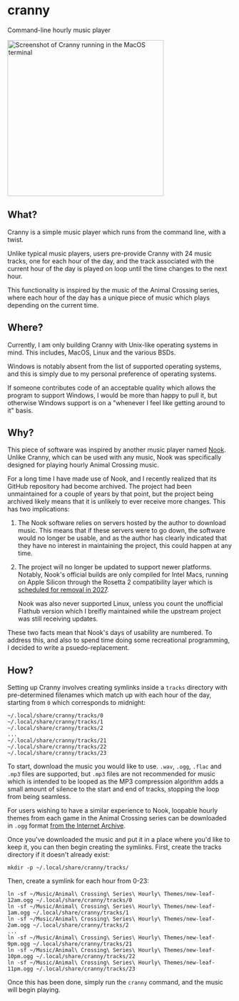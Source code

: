 # cranny

Command-line hourly music player

<img width="350" alt="Screenshot of Cranny running in the MacOS terminal" src="https://github.com/user-attachments/assets/4e288c26-33b4-4a3c-ae07-46a075a89b41" />

## What?

Cranny is a simple music player which runs from the command line, with a twist.

Unlike typical music players, users pre-provide Cranny with 24 music tracks, one for each hour of the day, and the track associated with the current hour of the day is played on loop until the time changes to the next hour.

This functionality is inspired by the music of the Animal Crossing series, where each hour of the day has a unique piece of music which plays depending on the current time.

## Where?

Currently, I am only building Cranny with Unix-like operating systems in mind. This includes, MacOS, Linux and the various BSDs.

Windows is notably absent from the list of supported operating systems, and this is simply due to my personal preference of operating systems.

If someone contributes code of an acceptable quality which allows the program to support Windows, I would be more than happy to pull it, but otherwise Windows support is on a "whenever I feel like getting around to it" basis.

## Why?

This piece of software was inspired by another music player named [Nook](https://github.com/mn6/nook-desktop). Unlike Cranny, which can be used with any music, Nook was specifically designed for playing hourly Animal Crossing music.

For a long time I have made use of Nook, and I recently realized that its GitHub repository had become archived. The project had been unmaintained for a couple of years by that point, but the project being archived likely means that it is unlikely to ever receive more changes. This has two implications:

1. The Nook software relies on servers hosted by the author to download music. This means that if these servers were to go down, the software would no longer be usable, and as the author has clearly indicated that they have no interest in maintaining the project, this could happen at any time.
2. The project will no longer be updated to support newer platforms. Notably, Nook's official builds are only compiled for Intel Macs, running on Apple Silicon through the Rosetta 2 compatibility layer which is [scheduled for removal in 2027](https://www.macrumors.com/2025/06/10/apple-to-phase-out-rosetta-2/).

   Nook was also never supported Linux, unless you count the unofficial Flathub version which I breifly maintained while the upstream project was still receiving updates.

These two facts mean that Nook's days of usability are numbered. To address this, and also to spend time doing some recreational programming, I decided to write a psuedo-replacement.

## How?

Setting up Cranny involves creating symlinks inside a `tracks` directory with pre-determined filenames which match up with each hour of the day, starting from `0` which corresponds to midnight:

```
~/.local/share/cranny/tracks/0
~/.local/share/cranny/tracks/1
~/.local/share/cranny/tracks/2
...
~/.local/share/cranny/tracks/21
~/.local/share/cranny/tracks/22
~/.local/share/cranny/tracks/23
```

To start, download the music you would like to use. `.wav`, `.ogg`, `.flac` and `.mp3` files are supported, but `.mp3` files are not recommended for music which is intended to be looped as the MP3 compression algorithm adds a small amount of silence to the start and end of tracks, stopping the loop from being seamless.

For users wishing to have a similar experience to Nook, loopable hourly themes from each game in the Animal Crossing series can be downloaded in `.ogg` format [from the Internet Archive](https://archive.org/details/animal-crossing-series-hourly-themes).

Once you've downloaded the music and put it in a place where you'd like to keep it, you can then begin creating the symlinks. First, create the tracks directory if it doesn't already exist:

```
mkdir -p ~/.local/share/cranny/tracks/
```
Then, create a symlink for each hour from 0-23:
```
ln -sf ~/Music/Animal\ Crossing\ Series\ Hourly\ Themes/new-leaf-12am.ogg ~/.local/share/cranny/tracks/0
ln -sf ~/Music/Animal\ Crossing\ Series\ Hourly\ Themes/new-leaf-1am.ogg ~/.local/share/cranny/tracks/1
ln -sf ~/Music/Animal\ Crossing\ Series\ Hourly\ Themes/new-leaf-2am.ogg ~/.local/share/cranny/tracks/2
...
ln -sf ~/Music/Animal\ Crossing\ Series\ Hourly\ Themes/new-leaf-9pm.ogg ~/.local/share/cranny/tracks/21
ln -sf ~/Music/Animal\ Crossing\ Series\ Hourly\ Themes/new-leaf-10pm.ogg ~/.local/share/cranny/tracks/22
ln -sf ~/Music/Animal\ Crossing\ Series\ Hourly\ Themes/new-leaf-11pm.ogg ~/.local/share/cranny/tracks/23
```

Once this has been done, simply run the `cranny` command, and the music will begin playing.
